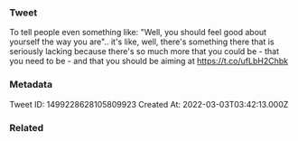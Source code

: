 ### Tweet
To tell people even something like: "Well, you should feel good about yourself the way you are".. it's like, well, there's something there that is seriously lacking because there's so much more that you could be - that you need to be - and that you should be aiming at https://t.co/ufLbH2Chbk

### Metadata
Tweet ID: 1499228628105809923
Created At: 2022-03-03T03:42:13.000Z

### Related

